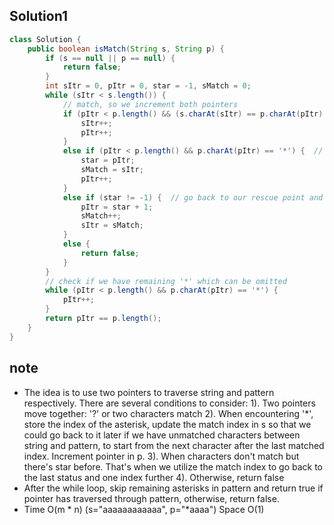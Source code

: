 ## Solution1
``` java
class Solution {
    public boolean isMatch(String s, String p) {
        if (s == null || p == null) {
            return false;
        }
        int sItr = 0, pItr = 0, star = -1, sMatch = 0;
        while (sItr < s.length()) {
            // match, so we increment both pointers
            if (pItr < p.length() && (s.charAt(sItr) == p.charAt(pItr) || p.charAt(pItr) == '?')) {
                sItr++;
                pItr++;
            }
            else if (pItr < p.length() && p.charAt(pItr) == '*') {  // update our rescue point
                star = pItr;
                sMatch = sItr;
                pItr++;
            }
            else if (star != -1) {  // go back to our rescue point and let * cover more characters
                pItr = star + 1;        
                sMatch++;
                sItr = sMatch;
            }
            else {
                return false;
            }
        }
        // check if we have remaining '*' which can be omitted
        while (pItr < p.length() && p.charAt(pItr) == '*') {        
            pItr++;
        }
        return pItr == p.length();
    }
}
```

## note
* The idea is to use two pointers to traverse string and pattern respectively. There are several conditions to consider:
1). Two pointers move together: '?' or two characters match
2). When encountering '*', store the index of the asterisk, update the match index in s so that we could go back to it 
later if we have unmatched characters between string and pattern, to start from the next character after the last 
matched index. Increment pointer in p.
3). When characters don't match but there's star before. That's when we utilize the match index to go back to the last 
status and one index further 
4). Otherwise, return false
* After the while loop, skip remaining asterisks in pattern and return true if pointer has traversed through pattern, 
otherwise, return false.
* Time O(m * n) (s="aaaaaaaaaaaa", p="*aaaa")  Space O(1)

